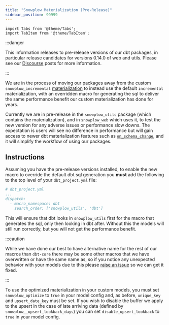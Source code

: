 ```yaml
---
title: "Snowplow Materialization (Pre-Release)"
sidebar_position: 99999
---
```

```mdx-code-block
import Tabs from '@theme/Tabs';
import TabItem from '@theme/TabItem';
```

:::danger

This information releases to pre-release versions of our dbt packages, in particular release candidates for versions 0.14.0 of web and utils. Please see our [Discourse](https://discourse.snowplow.io/) posts for more information.

:::

We are in the process of moving our packages away from the custom `snowplow_incremental` [materialization](/docs/modeling-your-data/modeling-your-data-with-dbt/dbt-advanced-usage/dbt-incremental-logic/index.md) to instead use the default `incremental` materialization, with an overridden macro for generating the sql to deliver the same performance benefit our custom materialization has done for years.

Currently we are in pre-release in the `snowplow_utils` package (which contains the materialization), and in `snowplow_web` which uses it, to test the new version for any adverse issues or performance slow downs. The expectation is users will see no difference in performance but will gain access to newer dbt materialization features such as [`on_schema_change`](https://docs.getdbt.com/docs/build/incremental-models#what-if-the-columns-of-my-incremental-model-change), and it will simplify the workflow of using our packages.

## Instructions

Assuming you have the pre-release versions installed, to enable the new macro to override the default dbt sql generation you **must** add the following to the top level of your `dbt_project.yml` file:

```yaml
# dbt_project.yml
...
dispatch:
  - macro_namespace: dbt
    search_order: ['snowplow_utils', 'dbt']
```
This will ensure that dbt looks in `snowplow_utils` first for the macro that generates the sql, only then looking in dbt after. Without this the models will still run correctly, but you will not get the performance benefit. 

:::caution

While we have done our best to have alternative name for the rest of our macros than `dbt-core` there may be some other macros that we have overwritten or have the same name as, so if you notice any unexpected behavior with your models due to this please [raise an issue](https://github.com/snowplow/dbt-snowplow-utils/issues) so we can get it fixed.

:::

To use the optimized materialization in your custom models, you must set `snowplow_optimize` to `true` in your model config and, as before, `unique_key` and `upsert_date_key` must be set. If you wish to disable the buffer we apply to the upsert in the case of late arriving data (defined by `snowplow__upsert_lookback_days`) you can set `disable_upsert_lookback` to `true` in your model config.
